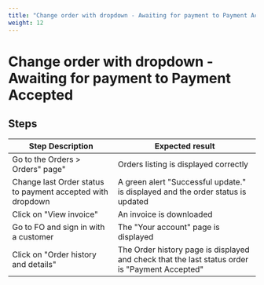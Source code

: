 ```yaml
---
title: "Change order with dropdown - Awaiting for payment to Payment Accepted"
weight: 12
---
```


# Change order with dropdown - Awaiting for payment to Payment Accepted
## Steps
| Step Description | Expected result |
| ----- | ----- |
| Go to the Orders > Orders" page" | Orders listing is displayed correctly |
| Change last Order status to payment accepted with dropdown | A green alert "Successful update." is displayed and the order status is updated |
| Click on "View invoice" | An invoice is downloaded |
| Go to FO and sign in with a customer | The "Your account" page is displayed |
| Click on "Order history and details" | The Order history page is displayed and check that the last status order is "Payment Accepted" |
